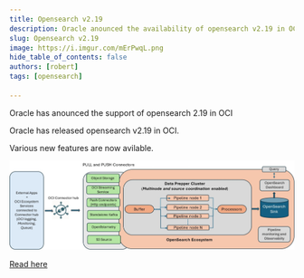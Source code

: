 ```yaml
---
title: Opensearch v2.19
description: Oracle anounced the availability of opensearch v2.19 in OCI.
slug: Opensearch v2.19
image: https://i.imgur.com/mErPwqL.png
hide_table_of_contents: false
authors: [robert]
tags: [opensearch]

---
```


Oracle has anounced the support of opensearch 2.19 in OCI

<!-- truncate -->

<p>Oracle has released opensearch v2.19 in OCI.</p>
Various new features are now avilable.

![Docusaurus Plushie](./img1.jpeg)


[Read here](https://blogs.oracle.com/cloud-infrastructure/post/oci-search-support-to-opensearch-v219)